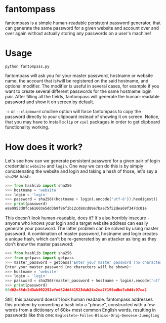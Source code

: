 # fantompass
fantompass is a simple human-readable persistent password generator, that can generate the same password for a given website and account over and over again without actually storing any passwords on a user's machine!
# Usage
```python fantompass.py```

fantompass will ask you for your master password, hostname or website name, the account that is/will be registered on the said hostname, and optional modifier. The modifier is useful in several cases, for example if you want to create several different passwords for the same hostname:login pair.
After filling all the fields, fantompass will generate the human-readable password and show it on screen by default.

`-c` or `--clipboard` cmdline option will force fantompass to copy the password directly to your clipboard instead of showing it on screen. Notice, that you may have to install `xclip` or `xsel` packages in order to get clipboard functionality working.
# How does it work?
Let's see how can we generate persistent password for a given pair of login credentials: `website` and `login`.
One way we can do this is by simply concatenating the website and login and taking a hash of those, let's say a `sha256` hash:
```python
>>> from hashlib import sha256
>>> hostname = 'website'
>>> login = 'login'
>>> password = sha256((hostname + login).encode('utf-8')).hexdigest()
>>> print(password)
e8e0953d0fca61603e5dd3b9f96f2b12cd88cd89e7bae75f52dea69f347dc01e
```
This doesn't look human-readable, does it? It's also horribly insecure - anyone who knows your login and a target website address can easily generate your password.
The latter problem can be solved by using master password.  A combination of master password, hostname and login creates a unique hash, which can't be re-generated by an attacker as long as they don't know the master password:
```python
>>> from hashlib import sha256
>>> from getpass import getpass
>>> master_password = getpass('Enter your master password (no characters will be shown): ')
Enter your master password (no characters will be shown): 
>>> hostname = 'website'
>>> login = 'login'
>>> password = sha256((master_password + hostname + login).encode('utf-8')).hexdigest()
>>> print(password)
68d62c85dc2d3ab092252efed524d441523dab24a2ca7f199adbe7a0d4c07ca2
```
Still, this password doesn't look human readable. fantompass addresses this problem by converting a hash into a "phrase", constructed with a few words from a dictionary of 60k+ most common English words, resulting in passwords like this one:
```Begleitete-Folles-Blaise-Orig-Genoese-Juengling```
